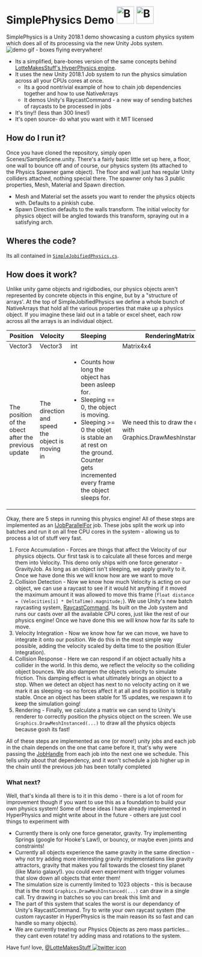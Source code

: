 # SimplePhysics Demo    <a href='https://ko-fi.com/A08215TT' target='_blank'><img height='46' style='border:0px;height:46px;' src='https://az743702.vo.msecnd.net/cdn/kofi3.png?v=0' border='0' alt='Buy Me a Coffee at ko-fi.com' /></a> <a href='https://www.patreon.com/bePatron?u=7061709' target='_blank'><img height='46' style='border:0px;height:46px;' src='https://c5.patreon.com/external/logo/become_a_patron_button@2x.png' border='0' alt='Become a Patron!' /></a>
SimplePhysics is a Unity 2018.1 demo showcasing a custom physics system which does all of its processing via the new Unity Jobs system.
![demo gif - boxes flying everywhere!](/Docs/phys.gif)
* Its a simplified, bare-bones version of the same concepts behind [LotteMakesStuff's HyperPhysics engine](https://twitter.com/LotteMakesStuff/status/964612077708070912).
* It uses the new Unity 2018.1 Job system to run the physics simulation across all your CPUs cores at once.
  * Its a good nontrivial example of how to chain job dependencies together and how to use NativeArrays
  * It demos Unity's RaycastCommand - a new way of sending batches of raycasts to be processed in jobs
* It's tiny!! (less than 300 lines!)
* It's open source- do what you want with it MIT licensed

## How do I run it?
Once you have cloned the repository, simply open Scenes/SampleScene.unity. There's a fairly basic little set up here, a floor, one wall to bounce off and of course, our physics system (its attached to the Physics Spawner game object). The floor and wall just has regular Unity colliders attached, nothing special there. The spawner only has 3 public properties, Mesh, Material and Spawn direction.
* Mesh and Material set the assets you want to render the physics objects with. Defaults to a pinkish cube.
* Spawn Direction defaults to the walls transform. The initial velocity for physics object will be angled towards this transform, spraying out in a satisfying arch.

## Wheres the code?
Its all contained in [`SimpleJobifiedPhysics.cs`](/Assets/SimpleJobifiedPhysics.cs).

## How does it work?
Unlike unity game objects and rigidbodies, our physics objects aren't represented by concrete objects in this engine, but by a "structure of arrays'. At the top of SimpleJobifiedPhysics we define a whole bunch of NativeArrays that hold all the various properties that make up a physics object. If you imagine these laid out in a table or excel sheet, each row across all the arrays is an individual object. 

Position | Velocity | Sleeping | RenderingMatrix
------------ | -------------|------------ | -------------
Vector3 | Vector3 | int | Matrix4x4
The position of the obect after the previous update | The direction and speed the object is moving in | <ul><li>Counts how long the object has been asleep for.</li><li>Sleeping == 0, the object is moving.</li><li>Sleeping >= 0 the objet is stable an at rest on the ground. Counter gets incremented every frame the object sleeps for.</li></ul>  | We need this to draw the object with Graphics.DrawMeshInstanced(...)

Okay, there are 5 steps in running this physics engine! All of these steps are implemented as an [IJobParallelFor](https://docs.unity3d.com/2018.1/Documentation/ScriptReference/Unity.Jobs.IJobParallelFor.html) job. These jobs split the work up into batches and run it on all free CPU cores in the system - allowing us to process a lot of stuff very fast.

1. Force Accumulation - Forces are things that affect the Velocity of our physics objects. Our first task is to calculate all these forces and merge them into Velocity. This demo only ships with one force generator - GravityJob. As long as an object isn't sleeping, we apply gravity to it. Once we have done this we will know how are we want to move
1. Collision Detection - Now we know how much Velocity is acting on our object, we can use a raycast to see if it would hit anything if it moved the maximum amount it was allowed to move this frame (`float distance = (Velocities[i] * DeltaTime).magnitude;`). We use Unity's new batch raycasting system, [RaycastCommand](https://docs.unity3d.com/2018.1/Documentation/ScriptReference/RaycastCommand.html). Its built on the Job system and runs our casts over all the available CPU cores, just like the rest of our physics engine! Once we have done this we will know how far its safe to move.
1. Velocity Integration - Now we know how far we can move, we have to integrate it onto our position. We do this in the most simple way possible, adding the velocity scaled by delta time to the position (Euler Integration).
1. Collision Response - Here we can respond if an object actually hits a collider in the world. In this demo, we reflect the velocity so the colliding object bounces. We also dampen the objects velocity to simulate friction. This damping effect is what ultimately brings an object to a stop. When we detect an object has next to no velocity acting on it we mark it as sleeping -so no forces affect it at all and its position is totally stable. Once an object has been stable for 15 updates, we respawn it to keep the simulation going!
1. Rendering - Finally, we calculate a matrix we can send to Unity's renderer to correctly position the physics object on the screen. We use `Graphics.DrawMeshInstanced(...)` to draw all the physics objects because gosh its fast!

All of these steps are implemented as one (or more!) unity jobs and each job in the chain depends on the one that came before it, that's why were passing the [JobHandle](https://docs.unity3d.com/2018.1/Documentation/ScriptReference/Unity.Jobs.JobHandle.html) from each job into the next one we schedule. This tells unity about that dependency, and it won't schedule a job higher up in the chain until the previous job has been totally completed 

### What next?
Well, that's kinda all there is to it in this demo - there is a lot of room for improvement though if you want to use this as a foundation to build your own physics system! Some of these ideas I have already implemented in HyperPhysics and might write about in the future - others are just cool things to experiment with

* Currently there is only one force generator, gravity. Try implementing Springs (google for Hooke's Law!), or bouncy, or maybe even joints and constraints!
* Currently all objects experience the same gravity in the same direction - why not try adding more interesting gravity implementations like gravity attractors, gravity that makes you fall towards the closest tiny planet (like Mario galaxy!). you could even experiment with trigger volumes that slow down all objects that enter them! 
* The simulation size is currently limited to 1023 objects - this is because that is the most `Graphics.DrawMeshInstanced(...)` can draw in a single call. Try drawing in batches so you can break this limit and 
* The part of this system that scales the worst is our dependancy of Unity's RaycastCommand. Try to write your own raycast system (the custom raycaster in HyperPhysics is the main reason its so fast and can handle so many objects).
* We are currently treating our Physics Objects as zero mass particles... they cant even rotate! try adding mass and rotations to the system.

Have fun! love,
[@LotteMakesStuff ![twitter icon](http://i.imgur.com/wWzX9uB.png)](http://www.twitter.com/LotteMakesStuff)

